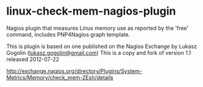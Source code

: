 linux-check-mem-nagios-plugin
=============================

Nagios plugin that measures Linux memory use as reported by the 'free' command, includes PNP4Nagios graph template.

This is plugin is based on one published on the Nagios Exchange by Lukasz Gogolin (lukasz.gogolin@gmail.com)
This is a copy and fork of version 1.1 released 2012-07-22

http://exchange.nagios.org/directory/Plugins/System-Metrics/Memory/check_mem-2Esh/details
